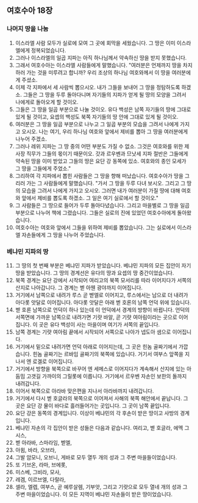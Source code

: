 ## 여호수아 18장

### 나머지 땅을 나눔
1. 이스라엘 사람 모두가 실로에 모여 그 곳에 회막을 세웠습니다. 그 땅은 이미 이스라엘에게 정복되었습니다.
2. 그러나 이스라엘의 일곱 지파는 아직 하나님께서 약속하신 땅을 받지 못했습니다.
3. 그래서 여호수아는 이스라엘 사람들에게 말했습니다. "여러분은 언제까지 땅을 차지하러 가는 것을 미루려고 합니까? 우리 조상의 하나님 여호와께서 이 땅을 여러분에게 주셨소.
4. 이제 각 지파에서 세 사람씩 뽑으시오. 내가 그들을 보내어 그 땅을 정탐하도록 하겠소. 그들은 그 땅을 두루 돌아다니며 자기들의 지파가 얻게 될 땅의 모양을 그려서 나에게로 돌아오게 할 것이오.
5. 그들은 그 땅을 일곱 부분으로 나눌 것이오. 유다 백성은 남쪽 자기들의 땅에 그대로 있게 될 것이고, 요셉의 백성도 북쪽 자기들의 땅 안에 그대로 있게 될 것이오.
6. 여러분은 그 땅을 일곱 부분으로 나누고 그 일곱 부분의 모습을 그려서 나에게 가지고 오시오. 나는 여기, 우리 하나님 여호와 앞에서 제비를 뽑아 그 땅을 여러분에게 나누어 주겠소.
7. 그러나 레위 지파는 그 땅 중의 어떤 부분도 가질 수 없소. 그것은 여호와를 위한 제사장 직무가 그들의 몫이기 때문이오. 갓과 르우벤과 므낫세 지파 절반은 그들에게 약속된 땅을 이미 받았고 그들의 땅은 요단 강 동쪽에 있소. 여호와의 종인 모세가 그 땅을 그들에게 주었소."
8. 그리하여 각 지파에서 뽑힌 사람들은 그 땅을 향해 떠났습니다. 여호수아가 땅을 그리러 가는 그 사람들에게 말했습니다. "가서 그 땅을 두루 다녀 보시오. 그리고 그 땅의 모습을 그려서 나에게 가지고 오시오. 그러면 내가 여러분이 가질 땅에 대해 여호와 앞에서 제비를 뽑도록 하겠소. 그 일은 여기 실로에서 할 것이오."
9. 그 사람들은 그 땅으로 들어가 두루 돌아다녔습니다. 그리고 마을별로 그 땅을 일곱 부분으로 나누어 책에 그렸습니다. 그들은 실로의 진에 있었던 여호수아에게 돌아왔습니다.
10. 여호수아는 여호와 앞에서 그들을 위하여 제비를 뽑았습니다. 그는 실로에서 이스라엘 자손들에게 그 땅을 나누어 주었습니다.
### 베냐민 지파의 땅
11. 그 땅의 첫 번째 부분은 베냐민 지파가 받았습니다. 베냐민 지파의 모든 집안이 자기 땅을 받았습니다. 그 땅의 경계선은 유다의 땅과 요셉의 땅 중간이었습니다.
12. 북쪽 경계는 요단 강에서 시작되어 여리고의 북쪽 모서리를 따라 이어지다가 서쪽의 산지로 나아갑니다. 그 경계는 벧 아웬 광야까지 이어집니다.
13. 거기에서 남쪽으로 내려가 루스 곧 벧엘로 이어지고, 루스에서는 남으로 더 내려가 아다롯 앗달로 이어집니다. 아다롯 앗달은 아래 벧 호론의 남쪽 언덕 위에 있습니다.
14. 벧 호론 남쪽으로 언덕이 하나 있는데 이 언덕에서 경계의 방향이 바뀝니다. 언덕의 서쪽면에 가까운 남쪽으로 내려가면 기럇 바알, 곧 기럇 여아림이라는 곳으로 이어집니다. 이 곳은 유다 백성이 사는 마을이며 여기가 서쪽의 끝입니다.
15. 남쪽 경계는 기럇 여아림 끝에서 시작되어 서쪽으로 나아가 넵도아 샘으로 이어집니다.
16. 거기에서 밑으로 내려가면 언덕 아래로 이어지는데, 그 곳은 힌놈 골짜기에서 가깝습니다. 힌놈 골짜기는 르바임 골짜기의 북쪽에 있습니다. 거기서 여부스 앞쪽을 지나서 엔 로겔로 이어집니다.
17. 거기에서 방향을 북쪽으로 바꾸어 엔 세메스로 이어지다가 계속해서 산지에 있는 아둠밈 고갯길 가까이의 그릴롯에 이릅니다. 거기에서 르우벤 자손인 보한의 돌까지 내려갑니다.
18. 이어서 북쪽으로 아라바 맞은편을 지나서 아라바까지 내려갑니다.
19. 거기에서 다시 벧 호글라의 북쪽으로 이어져서 사해의 북쪽 해안에서 끝납니다. 그 곳은 요단 강 물이 바다로 흘러들어가는 곳입니다. 그 곳이 남쪽 끝입니다.
20. 요단 강은 동쪽의 경계입니다. 이상이 베냐민의 각 후손이 받은 땅이고 사방의 경계입니다.
21. 베냐민 자손의 각 집안이 받은 성들은 다음과 같습니다. 여리고, 벧 호글라, 에멕 그시스,
22. 벧 아라바, 스마라임, 벧엘,
23. 아윔, 바라, 오브라,
24. 그발 암모니, 오브니, 게바로 모두 열두 개의 성과 그 주변 마을들이었습니다.
25. 또 기브온, 라마, 브에롯,
26. 미스베, 그비라, 모사,
27. 레겜, 이르브엘, 다랄라,
28. 셀라, 엘렙, 여부스, 곧 예루살렘, 기부앗, 그리고 기럇으로 모두 열네 개의 성과 그 주변 마을이었습니다. 이 모든 지역이 베냐민 자손들이 받은 땅이었습니다.